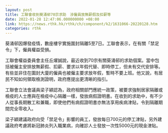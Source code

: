 ```yaml
---
layout: post
title: 工聯會收到葵涌邨70宗求助　涉僱員放無薪假及扣薪等
date: 2022-01-28 12:47:06.000000000 +08:00
link: https://news.rthk.hk/rthk/ch/component/k2/1631066-20220128.htm
categories: rthk
---
```


葵涌邨因爆發疫情，數座樓宇實施圍封隔離5至7日。工聯會表示，在有關「禁足令」下，僱員權益受損。

工聯會權益委員會主任丘燿誠說，最近收到70宗有關葵涌邨的求助個案。當中包括被僱主安排放無薪假、扣薪、要求以年假代替、即時停工，但未有交代安排等。有些並非住在圍封大廈的僱員也被僱主要求放年假，暫時不要上班。他又說，有居民不知如何領取檢測證明，政府應提出更清晰的指引。

工聯會立法會議員梁子穎認為，政府相關部門應統一政策，被要求強制居家隔離或檢疫的人士應與在檢疫中心隔離一樣，發放病假證明書。在收到的求助中，有不少人從事長期散工和兼職，即使他們有病假證明書亦無法享用疾病津貼，令到隔離期間完全零收入。

梁子穎建議政府向受「禁足令」影響的員工，發放每日700元的停工津貼，另外建議政府考慮將新冠肺炎列入職業病，向確診人士發放一次性5000元的現金津貼。

